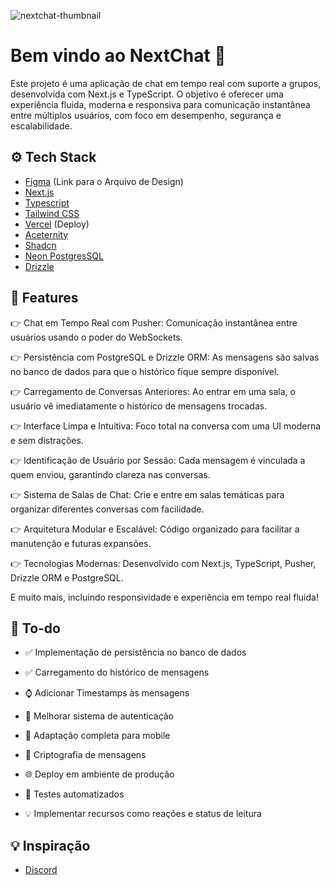 ![nextchat-thumbnail](https://github.com/user-attachments/assets/42068054-fc9e-4a3b-96f3-fa395947dc80)
# Bem vindo ao NextChat 👋

Este projeto é uma aplicação de chat em tempo real com suporte a grupos, desenvolvida com Next.js e TypeScript. O objetivo é oferecer uma experiência fluida, moderna e responsiva para comunicação instantânea entre múltiplos usuários, com foco em desempenho, segurança e escalabilidade.

## ⚙️ Tech Stack

- [Figma](https://www.figma.com/design/WfFN4XV35CfTXFjdrx9MMd/NextChat?node-id=1-2&t=5AzFnGNf3w2G7hud-1) (Link para o Arquivo de Design)
- [Next.js](https://nextjs.org/)
- [Typescript](https://www.typescriptlang.org/)
- [Tailwind CSS](https://tailwindcss.com/)
- [Vercel](https://vercel.com/) (Deploy)
- [Aceternity](https://ui.aceternity.com/)
- [Shadcn](https://ui.shadcn.com/)
- [Neon PostgresSQL](https://neon.tech)
- [Drizzle](https://orm.drizzle.team/)

## 🔋 Features

👉 Chat em Tempo Real com Pusher: Comunicação instantânea entre usuários usando o poder do WebSockets.

👉 Persistência com PostgreSQL e Drizzle ORM: As mensagens são salvas no banco de dados para que o histórico fique sempre disponível.

👉 Carregamento de Conversas Anteriores: Ao entrar em uma sala, o usuário vê imediatamente o histórico de mensagens trocadas.

👉 Interface Limpa e Intuitiva: Foco total na conversa com uma UI moderna e sem distrações.

👉 Identificação de Usuário por Sessão: Cada mensagem é vinculada a quem enviou, garantindo clareza nas conversas.

👉 Sistema de Salas de Chat: Crie e entre em salas temáticas para organizar diferentes conversas com facilidade.

👉 Arquitetura Modular e Escalável: Código organizado para facilitar a manutenção e futuras expansões.

👉 Tecnologias Modernas: Desenvolvido com Next.js, TypeScript, Pusher, Drizzle ORM e PostgreSQL.

E muito mais, incluindo responsividade e experiência em tempo real fluida!

## 📌 To-do
- ✅ Implementação de persistência no banco de dados

- ✅ Carregamento do histórico de mensagens

- ⌚ Adicionar Timestamps às mensagens

- 🔄 Melhorar sistema de autenticação

- 📱 Adaptação completa para mobile

- 🔐 Criptografia de mensagens

- 🌐 Deploy em ambiente de produção

- 🧪 Testes automatizados

- 💡 Implementar recursos como reações e status de leitura

## 💡 Inspiração

- [Discord](https://discord.com/)
